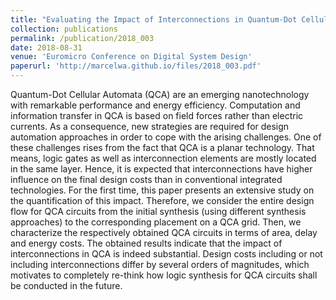 ```yaml
---
title: "Evaluating the Impact of Interconnections in Quantum-Dot Cellular Automata"
collection: publications
permalink: /publication/2018_003
date: 2018-08-31
venue: 'Euromicro Conference on Digital System Design'
paperurl: 'http://marcelwa.github.io/files/2018_003.pdf'
---
```


Quantum-Dot Cellular Automata (QCA) are an emerging nanotechnology with remarkable performance and energy efficiency. Computation and information transfer in QCA is based on field forces rather than electric currents. As a consequence, new strategies are required for design automation approaches in order to cope with the arising challenges. One of these challenges rises from the fact that QCA is a planar technology. That means, logic gates as well as interconnection elements are mostly located in the same layer. Hence, it is expected that interconnections have higher influence on the final design costs than in conventional integrated technologies. For the first time, this paper presents an extensive study on the quantification of this impact. Therefore, we consider the entire design flow for QCA circuits from the initial synthesis (using different synthesis approaches) to the corresponding placement on a QCA grid. Then, we characterize the respectively obtained QCA circuits in terms of area, delay and energy costs. The obtained results indicate that the impact of interconnections in QCA is indeed substantial. Design costs including or not including interconnections differ by several orders of magnitudes, which motivates to completely re-think how logic synthesis for QCA circuits shall be conducted in the future.

